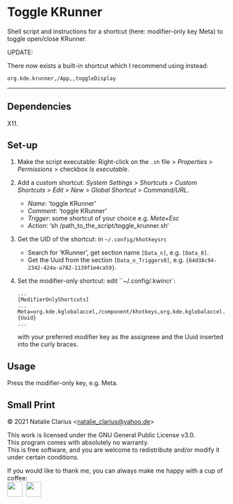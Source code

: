# Toggle KRunner

Shell script and instructions for a shortcut (here: modifier-only key Meta) to toggle open/close KRunner.

UPDATE:

There now exists a built-in shortcut which I recommend using instead:

```bash
org.kde.krunner,/App,,toggleDisplay
```

<hr>

## Dependencies

X11.

## Set-up

1. Make the script executable:
   Right-click on the `.sh` file > *Properties* > *Permissions* > checkbox *Is executable*.

2. Add a custom shortcut:
   *System Settings* > *Shortcuts* > *Custom Shortcuts* > *Edit* > *New* > *Global Shortcut* > *Command/URL*.

   - *Name*: ‘toggle KRunner’
   - *Comment*: ‘toggle KRunner’
   - *Trigger*: some shortcut of your choice e.g. *Meta+Esc*
   - *Action*: ‘sh /path_to_the_script/toggle_krunner.sh’

3. Get the UID of the shortcut:
   in `~/.config/khotkeysrc`

   - Search for ’KRunner', get section name `[Data_n]`, e.g. `[Data_8]`.
   - Get the Uuid from the section `[Data_n_Triggers0]`, e.g. `{64d38c94-2342-424a-a782-1139f1e4ca59}`.

4. Set the modifier-only shortcut:
   edit ``~/.config/.kwincr`:

   ````
   ...
   [ModifierOnlyShortcuts]
   ...
   Meta=org.kde.kglobalaccel,/component/khotkeys,org.kde.kglobalaccel.Component,invokeShortcut,{Uuid}
   ...
   ````

   with your preferred modifier key as the assigneee and the Uuid inserted into the curly braces.



## Usage

Press the modifier-only key, e.g. Meta.



## Small Print

© 2021 Natalie Clarius \<natalie_clarius@yahoo.de\>

This work is licensed under the GNU General Public License v3.0.  
This program comes with absolutely no warranty.  
This is free software, and you are welcome to redistribute and/or modify it under certain conditions.  

If you would like to thank me, you can always make me happy with a cup of coffee:  
<a href="https://www.paypal.com/donate/?hosted_button_id=7LUUJD83BWRM4"><img src="https://www.paypalobjects.com/en_US/DK/i/btn/btn_donateCC_LG.gif" height="35"/></a>&nbsp;&nbsp;<a href="https://www.buymeacoffee.com/nclarius"><img src="https://cdn.buymeacoffee.com/buttons/v2/default-yellow.png" height="35"/></a>

